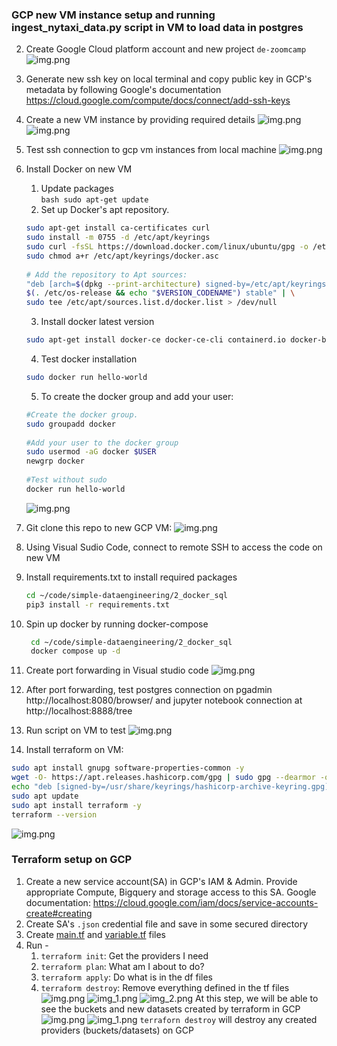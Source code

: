### GCP new VM instance setup and running ingest_nytaxi_data.py script in VM to load data in postgres
2. Create Google Cloud platform account and new project `de-zoomcamp`
![img.png](assets/gcp_dashboard.png)
2. Generate new ssh key on local terminal and copy public key in GCP's metadata by following Google's 
documentation https://cloud.google.com/compute/docs/connect/add-ssh-keys
3. Create a new VM instance by providing required details
![img.png](assets/new_vm_instance.png)
![img.png](assets/vm_instance.png)
4. Test ssh connection to gcp vm instances from local machine
![img.png](assets/ssh_test.png)
5. Install Docker on new VM 
   1. Update packages  
             ```bash
             sudo apt-get update
             ```
   2. Set up Docker's apt repository.
   ```bash
   sudo apt-get install ca-certificates curl
   sudo install -m 0755 -d /etc/apt/keyrings
   sudo curl -fsSL https://download.docker.com/linux/ubuntu/gpg -o /etc/apt/keyrings/docker.asc
   sudo chmod a+r /etc/apt/keyrings/docker.asc
      
   # Add the repository to Apt sources:
   "deb [arch=$(dpkg --print-architecture) signed-by=/etc/apt/keyrings/docker.asc] https://download.docker.com/linux/ubuntu \
   $(. /etc/os-release && echo "$VERSION_CODENAME") stable" | \
   sudo tee /etc/apt/sources.list.d/docker.list > /dev/null
   ```
   3. Install docker latest version
   ```bash
   sudo apt-get install docker-ce docker-ce-cli containerd.io docker-buildx-plugin docker-compose-plugin
   ```
   4. Test docker installation
   ```bash
   sudo docker run hello-world
   ```
   5. To create the docker group and add your user:
   ```bash
   #Create the docker group.
   sudo groupadd docker
      
   #Add your user to the docker group
   sudo usermod -aG docker $USER
   newgrp docker
      
   #Test without sudo
   docker run hello-world
   ```
   ![img.png](assets/docker-hello-world.png)

6. Git clone this repo to new GCP VM: 
![img.png](assets/git_clone.png)
7. Using Visual Sudio Code, connect to remote SSH to access the code on new VM
8. Install requirements.txt to install required packages
    ```bash
    cd ~/code/simple-dataengineering/2_docker_sql
    pip3 install -r requirements.txt
    ```
9. Spin up docker by running docker-compose
   ```bash
    cd ~/code/simple-dataengineering/2_docker_sql
    docker compose up -d
    ```
10. Create port forwarding in Visual studio code
![img.png](assets/port_mapping.png)
11. After port forwarding, test postgres connection on pgadmin http://localhost:8080/browser/ and jupyter notebook 
connection at http://localhost:8888/tree
12. Run script on VM to test
![img.png](assets/script_test_on_vm.png)
13. Install terraform on VM:
   ```bash
   sudo apt install gnupg software-properties-common -y
   wget -O- https://apt.releases.hashicorp.com/gpg | sudo gpg --dearmor -o /usr/share/keyrings/hashicorp-archive-keyring.gpg
   echo "deb [signed-by=/usr/share/keyrings/hashicorp-archive-keyring.gpg] https://apt.releases.hashicorp.com $(lsb_release -cs) main" | sudo tee /etc/apt/sources.list.d/hashicorp.list
   sudo apt update
   sudo apt install terraform -y
   terraform --version
   ```
![img.png](assets/terraform_install.png)

### Terraform setup on GCP
1. Create a new service account(SA) in GCP's IAM & Admin. Provide appropriate Compute, Bigquery
and storage access to this SA. Google documentation: https://cloud.google.com/iam/docs/service-accounts-create#creating
2. Create SA's `.json` credential file and save in some secured directory
3. Create [main.tf](https://github.com/punsharma07/simple-dataengineering/blob/main/1_terraform/main.tf)
and [variable.tf](https://github.com/punsharma07/simple-dataengineering/blob/main/1_terraform/variables.tf) files
4. Run - 
   1. `terraform init`: Get the providers I need
   2. `terraform plan`: What am I about to do? 
   3. `terraform apply`: Do what is in the df files
   4. `terraform destroy`: Remove everything defined in the tf files 
   ![img.png](assets/tf_init.png)
   ![img_1.png](assets/tf_plan.png)
   ![img_2.png](assets/tf_apply.png)
   At this step, we will be able to see the buckets and new datasets created by terraform in GCP
   ![img.png](assets/new_bucket.png)
   ![img_1.png](assets/dataset.png)
   `terraforn destroy` will destroy any created providers (buckets/datasets) on GCP
  

